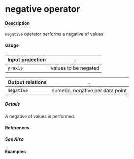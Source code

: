 # negative operator

#### Description
`negative` operator performs a negative of values

##### Usage
Input projection|.
---|---
`y-axis` | values to be negated

Output relations|.
---|---
`negative`| numeric, negative per data point

##### Details
A negative of values is performed.


#### References


##### See Also

#### Examples




 
 
